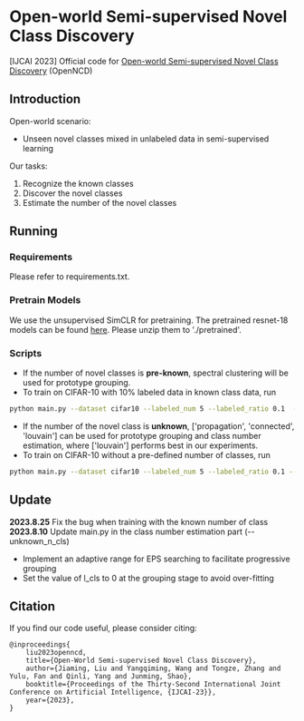 # Open-world Semi-supervised Novel Class Discovery
[IJCAI 2023] Official code for [Open-world Semi-supervised Novel Class Discovery](https://arxiv.org/abs/2305.13095) (OpenNCD)

## Introduction

Open-world scenario: 

- Unseen novel classes mixed in unlabeled data in semi-supervised learning

Our tasks:

1. Recognize the known classes
2. Discover the novel classes
3. Estimate the number of the novel classes



## Running

### Requirements

Please refer to requirements.txt.

### Pretrain Models

We use the unsupervised SimCLR for pretraining. The pretrained resnet-18 models can be found [here](https://drive.google.com/drive/folders/1brOsw-09BKJLu0W6aTDsjYtYNDDFDnct?usp=share_link). Please unzip them to './pretrained'.



### Scripts

- If the number of novel classes is **pre-known**, spectral clustering will be used for prototype grouping. 
- To train on CIFAR-10 with 10\% labeled data in known class data, run
```bash
python main.py --dataset cifar10 --labeled_num 5 --labeled_ratio 0.1  --save_log
```


- If the number of the novel class is **unknown**, ['propagation', 'connected', 'louvain'] can be used for prototype grouping and class number estimation, where ['louvain'] performs best in our experiments. 
- To train on CIFAR-10 without a pre-defined number of classes, run
```bash
python main.py --dataset cifar10 --labeled_num 5 --labeled_ratio 0.1 --group_method louvain  --unknown_n_cls --save_log
```

## Update
**2023.8.25** Fix the bug when training with the known number of class
**2023.8.10** Update main.py in the class number estimation part (--unknown_n_cls)
- Implement an adaptive range for EPS searching to facilitate progressive grouping
- Set the value of l_cls to 0 at the grouping stage to avoid over-fitting


## Citation

If you find our code useful, please consider citing:

```
@inproceedings{
    liu2023openncd,
    title={Open-World Semi-supervised Novel Class Discovery},
    author={Jiaming, Liu and Yangqiming, Wang and Tongze, Zhang and Yulu, Fan and Qinli, Yang and Junming, Shao},
    booktitle={Proceedings of the Thirty-Second International Joint Conference on Artificial Intelligence, {IJCAI-23}},
    year={2023},
}
